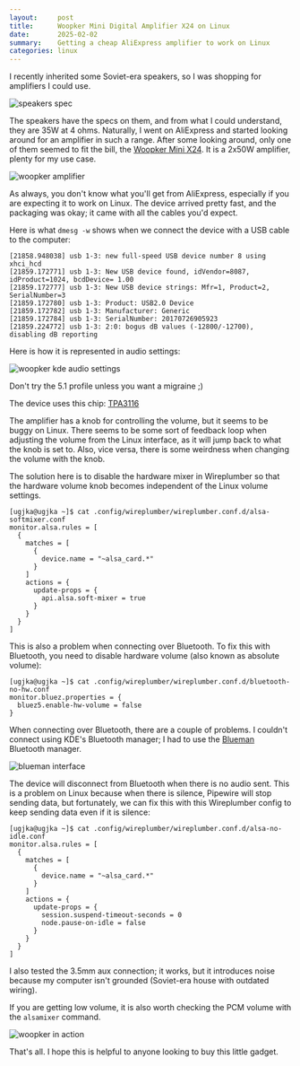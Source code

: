 ```yaml
---
layout:     post
title:      Woopker Mini Digital Amplifier X24 on Linux
date:       2025-02-02
summary:    Getting a cheap AliExpress amplifier to work on Linux
categories: linux
---
```


I recently inherited some Soviet-era speakers, so I was shopping for amplifiers I could use.

![speakers spec](/blog/images/speakers.png)

The speakers have the specs on them, and from what I could understand, they are 35W at 4 ohms. Naturally, I went on AliExpress and started looking around for an amplifier in such a range. After some looking around, only one of them seemed to fit the bill, the [Woopker Mini X24](https://www.aliexpress.com/item/1005005511246246.html). It is a 2x50W amplifier, plenty for my use case.

![woopker amplifier](/blog/images/woopker.png)

As always, you don't know what you'll get from AliExpress, especially if you are expecting it to work on Linux. The device arrived pretty fast, and the packaging was okay; it came with all the cables you'd expect.

Here is what `dmesg -w` shows when we connect the device with a USB cable to the computer:

```
[21858.948038] usb 1-3: new full-speed USB device number 8 using xhci_hcd
[21859.172771] usb 1-3: New USB device found, idVendor=8087, idProduct=1024, bcdDevice= 1.00
[21859.172777] usb 1-3: New USB device strings: Mfr=1, Product=2, SerialNumber=3
[21859.172780] usb 1-3: Product: USB2.0 Device
[21859.172782] usb 1-3: Manufacturer: Generic
[21859.172784] usb 1-3: SerialNumber: 20170726905923
[21859.224772] usb 1-3: 2:0: bogus dB values (-12800/-12700), disabling dB reporting
```

Here is how it is represented in audio settings:

![woopker kde audio settings](/blog/images/woopkerkde.png)

Don't try the 5.1 profile unless you want a migraine ;)

The device uses this chip: [TPA3116](https://www.ti.com/product/TPA3116D2)

The amplifier has a knob for controlling the volume, but it seems to be buggy on Linux. There seems to be some sort of feedback loop when adjusting the volume from the Linux interface, as it will jump back to what the knob is set to. Also, vice versa, there is some weirdness when changing the volume with the knob.

The solution here is to disable the hardware mixer in Wireplumber so that the hardware volume knob becomes independent of the Linux volume settings.

```
[ugjka@ugjka ~]$ cat .config/wireplumber/wireplumber.conf.d/alsa-softmixer.conf 
monitor.alsa.rules = [
  {
    matches = [
      {
        device.name = "~alsa_card.*"
      }
    ]
    actions = {
      update-props = {
        api.alsa.soft-mixer = true
      }
    }
  }
]
```

This is also a problem when connecting over Bluetooth. To fix this with Bluetooth, you need to disable hardware volume (also known as absolute volume):

```
[ugjka@ugjka ~]$ cat .config/wireplumber/wireplumber.conf.d/bluetooth-no-hw.conf 
monitor.bluez.properties = {
  bluez5.enable-hw-volume = false
}
```

When connecting over Bluetooth, there are a couple of problems. I couldn't connect using KDE's Bluetooth manager; I had to use the [Blueman](https://archlinux.org/packages/extra/x86_64/blueman/) Bluetooth manager.

![blueman interface](/blog/images/woopkerbt.png)

The device will disconnect from Bluetooth when there is no audio sent. This is a problem on Linux because when there is silence, Pipewire will stop sending data, but fortunately, we can fix this with this Wireplumber config to keep sending data even if it is silence:

```
[ugjka@ugjka ~]$ cat .config/wireplumber/wireplumber.conf.d/alsa-no-idle.conf 
monitor.alsa.rules = [
  {
    matches = [
      {
        device.name = "~alsa_card.*"
      }
    ]
    actions = {
      update-props = {
        session.suspend-timeout-seconds = 0
        node.pause-on-idle = false
      }
    }
  }
]
```

I also tested the 3.5mm aux connection; it works, but it introduces noise because my computer isn't grounded (Soviet-era house with outdated wiring).

If you are getting low volume, it is also worth checking the PCM volume with the `alsamixer` command.

![woopker in action](/blog/images/woopkerinaction.jpg)

That's all. I hope this is helpful to anyone looking to buy this little gadget.